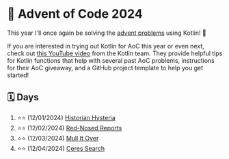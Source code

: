 # :christmas_tree: Advent of Code 2024

This year I'll once again be solving the [advent problems](https://adventofcode.com/) using Kotlin! :clinking_glasses:

If you are interested in trying out Kotlin for AoC this year or even next, check out [this YouTube video](https://youtu.be/6-XSehwRgSY) from the Kotlin team. They provide helpful tips for Kotlin functions that help with several past AoC problems, instructions for their AoC giveaway, and a GitHub project template to help you get started!

## :spiral_calendar: Days

1. :star::star: (12/01/2024) [Historian Hysteria](src/main/kotlin/Day01.kt)
2. :star::star: (12/02/2024) [Red-Nosed Reports](src/main/kotlin/Day02.kt)
3. :star::star: (12/03/2024) [Mull It Over](src/main/kotlin/Day03.kt)
4. :star::star: (12/04/2024) [Ceres Search](src/main/kotlin/Day04.kt)
